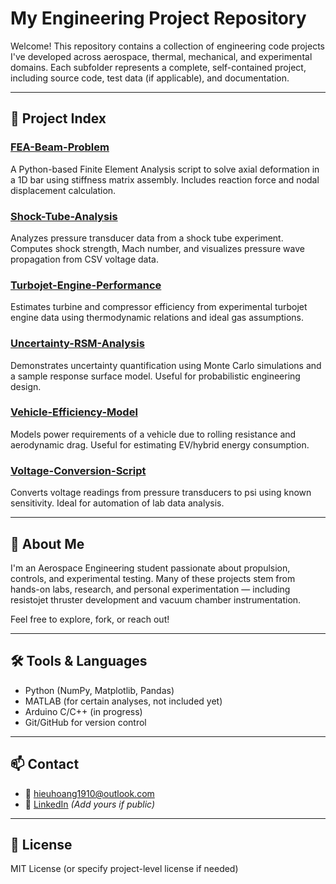 # My Engineering Project Repository

Welcome! This repository contains a collection of engineering code projects I've developed across aerospace, thermal, mechanical, and experimental domains. Each subfolder represents a complete, self-contained project, including source code, test data (if applicable), and documentation.

---

## 📁 Project Index

###  [FEA-Beam-Problem](FEA-Beam-Problem/)
A Python-based Finite Element Analysis script to solve axial deformation in a 1D bar using stiffness matrix assembly. Includes reaction force and nodal displacement calculation.

###  [Shock-Tube-Analysis](Shock-Tube-Analysis/)
Analyzes pressure transducer data from a shock tube experiment. Computes shock strength, Mach number, and visualizes pressure wave propagation from CSV voltage data.

###  [Turbojet-Engine-Performance](Turbojet-Engine-Performance/)
Estimates turbine and compressor efficiency from experimental turbojet engine data using thermodynamic relations and ideal gas assumptions.

###  [Uncertainty-RSM-Analysis](Uncertainty-RSM-Analysis/)
Demonstrates uncertainty quantification using Monte Carlo simulations and a sample response surface model. Useful for probabilistic engineering design.

###  [Vehicle-Efficiency-Model](Vehicle-Efficiency-Model/)
Models power requirements of a vehicle due to rolling resistance and aerodynamic drag. Useful for estimating EV/hybrid energy consumption.

###  [Voltage-Conversion-Script](Voltage-Conversion-Script/)
Converts voltage readings from pressure transducers to psi using known sensitivity. Ideal for automation of lab data analysis.

---

## 🚀 About Me

I'm an Aerospace Engineering student passionate about propulsion, controls, and experimental testing. Many of these projects stem from hands-on labs, research, and personal experimentation — including resistojet thruster development and vacuum chamber instrumentation.

Feel free to explore, fork, or reach out!

---

## 🛠️ Tools & Languages
- Python (NumPy, Matplotlib, Pandas)
- MATLAB (for certain analyses, not included yet)
- Arduino C/C++ (in progress)
- Git/GitHub for version control

---

## 📫 Contact
- 📧 hieuhoang1910@outlook.com  
- 🔗 [LinkedIn](https://www.linkedin.com/) *(Add yours if public)*

---

## 📄 License
MIT License (or specify project-level license if needed)

